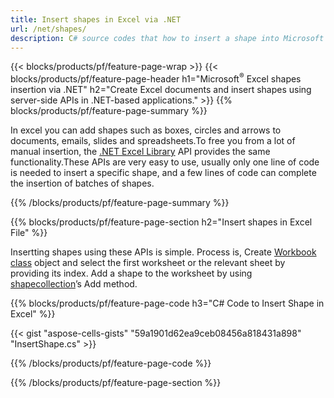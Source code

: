 ```yaml
---
title: Insert shapes in Excel via .NET
url: /net/shapes/
description: C# source codes that how to insert a shape into Microsoft Excel files using .NET Library. 
---
```


{{< blocks/products/pf/feature-page-wrap >}}
{{< blocks/products/pf/feature-page-header h1="Microsoft<sup>&reg;</sup> Excel shapes insertion via .NET" h2="Create Excel documents and insert shapes using server-side APIs in .NET-based applications." >}}
{{% blocks/products/pf/feature-page-summary %}}

In excel you can add shapes such as boxes, circles and arrows to documents, emails, slides and spreadsheets.To free you from a lot of manual insertion, the [.NET Excel Library](/cells/net/) API provides the same functionality.These APIs are very easy to use, usually only one line of code is needed to insert a specific shape, and a few lines of code can complete the insertion of batches of shapes.

{{% /blocks/products/pf/feature-page-summary  %}}

{{% blocks/products/pf/feature-page-section  h2="Insert shapes in Excel File" %}}

Insertting shapes using these APIs is simple. Process is, Create [Workbook class](https://reference.aspose.com/cells/net/aspose.cells/workbook) object and select the first worksheet or the relevant sheet by providing its index. Add a shape to the worksheet by using [shapecollection](https://reference.aspose.com/cells/net/aspose.cells.drawing/shapecollection)’s Add method.

{{% blocks/products/pf/feature-page-code h3="C# Code to Insert Shape in Excel" %}}

{{< gist "aspose-cells-gists" "59a1901d62ea9ceb08456a818431a898" "InsertShape.cs" >}}

{{% /blocks/products/pf/feature-page-code  %}}

{{% /blocks/products/pf/feature-page-section %}}
